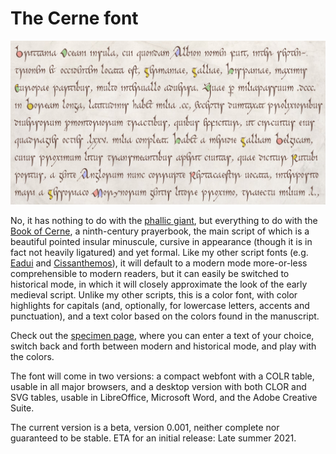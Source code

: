 # The Cerne font

![Sample of Cerne Font](images/Cerne-prose-sample.jpg)

No, it has nothing to do with the
[phallic giant](https://en.wikipedia.org/wiki/Cerne_Abbas_Giant),
but everything to do with the
[Book of Cerne](https://en.wikipedia.org/wiki/Book_of_Cerne),
a ninth-century prayerbook, the main script of which is a beautiful pointed insular minuscule,
cursive in appearance (though it is in fact not heavily ligatured) and yet formal.
Like my other script fonts (e.g.
[Eadui](https://github.com/psb1558/Eadui-Font) and
[Cissanthemos](https://github.com/psb1558/Cissanthemos-font)),
it will default to a modern mode more-or-less comprehensible to modern readers, but it can easily be switched to historical mode, in which it will
closely approximate the look of the early medieval script.
Unlike my other scripts, this is a color font, with color highlights for capitals (and, optionally,
for lowercase letters, accents and punctuation),
and a text color based on the colors found in the manuscript.

Check out the [specimen page](https://psb1558.github.io/Cerne-font/), where you
can enter a text of your choice, switch back and forth between modern and
historical mode, and play with the colors.

The font will come in two versions: a compact webfont with a COLR table, usable
in all major browsers, and a desktop version with both CLOR and SVG tables,
usable in LibreOffice, Microsoft Word, and the Adobe Creative Suite.

The current version is a beta, version 0.001, neither complete nor guaranteed
to be stable. ETA for an initial release: Late summer 2021.
